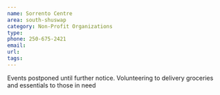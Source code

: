 ```yaml
---
name: Sorrento Centre
area: south-shuswap
category: Non-Profit Organizations
type: 
phone: 250-675-2421
email: 
url: 
tags:
---
```


Events postponed until further notice. Volunteering to delivery groceries and essentials to those in need